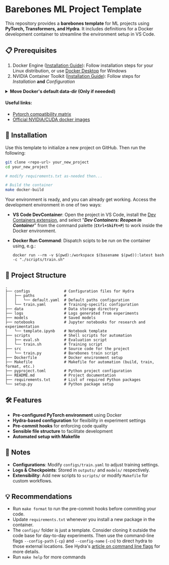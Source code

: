 # Barebones ML Project Template

This repository provides a **barebones template** for ML projects using **PyTorch, Transformers, and Hydra**. It includes definitions for a Docker development container to streamline the environment setup in VS Code.

## 📋 Prerequisites

1. Docker Engine ([Installation Guide](https://docs.docker.com/engine/install/)): Follow installation steps for your Linux distribution, or use [Docker Desktop](https://docs.docker.com/desktop/) for Windows
2. NVIDIA Container Toolkit ([Installation Guide](https://docs.nvidia.com/datacenter/cloud-native/container-toolkit/latest/install-guide.html)): Follow steps for *Installation* **and** *Configuration*

<details><summary><b>Move Docker's default data-dir (Only if neeeded)</b><br></summary>

On my system, I have a lot of free space at `/home`, but very little in docker's default directory. Run the following commands to update Docker to store its data in a different directory.

1. Shutdown Docker service

   ```shell
   sudo systemctl stop docker docker.socket
   sudo systemctl status docker
   ```

2. Move data to the new path (if it's not already there)

   ```shell
   sudo mkdir -p /etc/docker
   sudo rsync -avxP /var/lib/docker/ /home/docker/
   echo '{
     "data-root": "/home/docker"
   }' | sudo tee /etc/docker/daemon.json
   ```

3. Restart the Docker services

   ```shell
   sudo systemctl restart docker
   ```

</details>

#### Useful links:

- [Pytorch compatibility matrix](https://github.com/pytorch/pytorch/blob/main/RELEASE.md)
- [Official NVIDIA/CUDA docker images](https://hub.docker.com/r/nvidia/cuda/tags)

## 🚀 Installation

Use this template to initialize a new project on GitHub. Then run the following:

```sh
git clone <repo-url> your_new_project
cd your_new_project

# modify requirements.txt as-needed then...

# Build the container
make docker-build
```

Your environment is ready, and you can already get working. Access the development environment in one of two ways:

- **VS Code DevContainer**: Open the project in VS Code, install the [Dev Containers extension](https://marketplace.visualstudio.com/items?itemName=ms-vscode-remote.remote-containers), and select "***Dev Containers: Reopen in Container***" from the command palette (**`Ctrl+Shift+P`**) to work inside the Docker environment.

- **Docker Run Command**: Dispatch scipts to be run on the container using, e.g.:

  ```shell
  docker run --rm -v $(pwd):/workspace $(basename $(pwd)):latest bash -c "./scripts/train.sh"
  ```

## 📂 Project Structure

```
.
├── configs               # Configuration files for Hydra
│   ├── paths             #
│   │   └── default.yaml  # Default paths configuration
│   └── train.yaml        # Training-specific configuration
├── data                  # Data storage directory
├── logs                  # Logs generated from experiments
├── models                # Saved models
├── notebooks             # Jupyter notebooks for research and experimentation
│   └── template.ipynb    # Notebook template
├── scripts               # Shell scripts for automation
│   ├── eval.sh           # Evaluation script
│   └── train.sh          # Training script
├── src                   # Source code for the project
│   └── train.py          # Barebones train script
├── Dockerfile            # Docker environment setup
├── Makefile              # Makefile for automation (build, train, format, etc.)
├── pyproject.toml        # Python project configuration
├── README.md             # Project documentation
├── requirements.txt      # List of required Python packages
└── setup.py              # Python package setup
```

## 🛠 Features

- **Pre-configured PyTorch environment** using Docker
- **Hydra-based configuration** for flexibility in experiment settings
- **Pre-commit hooks** for enforcing code quality
- **Sensible file structure** to facilitate development
- **Automated setup with Makefile**

## 📝 Notes

- **Configurations**: Modify `configs/train.yaml` to adjust training settings.
- **Logs & Checkpoints**: Stored in `outputs/` and `models/` respectively.
- **Extensibility**: Add new scripts to `scripts/` or modify `Makefile` for custom workflows.

## 💡 Recommendations

- Run `make format` to run the pre-commit hooks before commiting your code.
- Update `requirements.txt` whenever you install a new package in the container.
- The `configs/` folder is just a template. Consider cloning it outside the code base for day-to-day experiments. Then use the command-line flags `--config-path` (`-cp`) and `--config-name` (`-cn`) to direct hydra to those external locations. See Hydra's [article on command line flags](https://hydra.cc/docs/advanced/hydra-command-line-flags) for more details.
- Run `make help` for more commands
